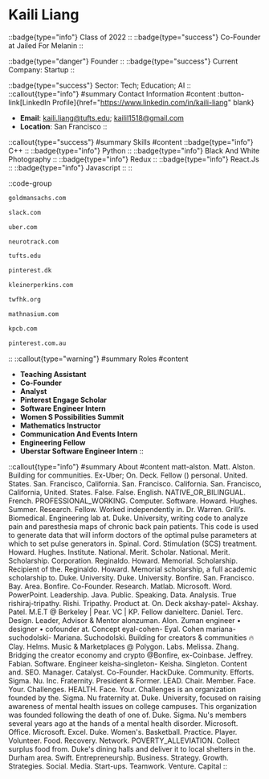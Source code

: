 # Kaili Liang
::badge{type="info"}
Class of 2022
::
::badge{type="success"}
Co-Founder at Jailed For Melanin
::

::badge{type="danger"}
Founder
::
::badge{type="success"}
Current Company: Startup
::

::badge{type="success"}
Sector: Tech; Education; AI
::
::callout{type="info"}
#summary
Contact Information
#content
:button-link[LinkedIn Profile]{href="https://www.linkedin.com/in/kaili-liang" blank}
- **Email**: kaili.liang@tufts.edu; kailil1518@gmail.com
- **Location**: San Francisco
::

::callout{type="success"}
#summary
Skills
#content
::badge{type="info"}
C++
::
::badge{type="info"}
Python
::
::badge{type="info"}
Black And White Photography
::
::badge{type="info"}
Redux
::
::badge{type="info"}
React.Js
::
::badge{type="info"}
Javascript
::
::

::code-group
```bash [Goldman Sachs]
goldmansachs.com
```
```bash [Slack]
slack.com
```
```bash [Uber]
uber.com
```
```bash [Neurotrack]
neurotrack.com
```
```bash [Tufts University]
tufts.edu
```
```bash [William Megelich]
pinterest.dk
```
```bash [KPCB]
kleinerperkins.com
```
```bash [The Women's Foundation 婦女基金會]
twfhk.org
```
```bash [Mathnasium]
mathnasium.com
```
```bash [Kleiner Perkins Caufield & Byers]
kpcb.com
```
```bash [Pinterest]
pinterest.com.au
```
::
::callout{type="warning"}
#summary
Roles
#content
- **Teaching Assistant**
- **Co-Founder**
- **Analyst**
- **Pinterest Engage Scholar**
- **Software Engineer Intern**
- **Women S Possibilities Summit**
- **Mathematics Instructor**
- **Communication And Events Intern**
- **Engineering Fellow**
- **Uberstar Software Engineer Intern**
::

::callout{type="info"}
#summary
About
#content
matt-alston. Matt. Alston. Building for communities. Ex-Uber; On. Deck. Fellow () personal. United. States. San. Francisco, California. San. Francisco. California. San. Francisco, California, United. States. False. False. English. NATIVE_OR_BILINGUAL. French. PROFESSIONAL_WORKING. Computer. Software. Howard. Hughes. Summer. Research. Fellow. Worked independently in. Dr. Warren. Grill’s. Biomedical. Engineering lab at. Duke. University, writing code to analyze pain and paresthesia maps of chronic back pain patients. This code is used to generate data that will inform doctors of the optimal pulse parameters at which to set pulse generators in. Spinal. Cord. Stimulation (SCS) treatment. Howard. Hughes. Institute. National. Merit. Scholar. National. Merit. Scholarship. Corporation. Reginaldo. Howard. Memorial. Scholarship. Recipient of the. Reginaldo. Howard. Memorial scholarship, a full academic scholarship to. Duke. University. Duke. University. Bonfire. San. Francisco. Bay. Area. Bonfire. Co-Founder. Research. Matlab. Microsoft. Word. PowerPoint. Leadership. Java. Public. Speaking. Data. Analysis. True rishiraj-tripathy. Rishi. Tripathy. Product at. On. Deck akshay-patel- Akshay. Patel. M.E.T @ Berkeley | Pear. VC | KP. Fellow danielterc. Daniel. Terc. Design. Leader, Advisor & Mentor alonzuman. Alon. Zuman engineer • designer • cofounder at. Concept eyal-cohen- Eyal. Cohen mariana-suchodolski- Mariana. Suchodolski. Building for creators & communities 🔥 Clay. Helms. Music & Marketplaces @ Polygon. Labs. Melissa. Zhang. Bridging the creator economy and crypto @Bonfire, ex-Coinbase. Jeffrey. Fabian. Software. Engineer keisha-singleton- Keisha. Singleton. Content and. SEO. Manager. Catalyst. Co-Founder. HackDuke. Community. Efforts. Sigma. Nu. Inc. Fraternity. President & Former. LEAD. Chair. Member. Face. Your. Challenges. HEALTH. Face. Your. Challenges is an organization founded by the. Sigma. Nu fraternity at. Duke. University, focused on raising awareness of mental health issues on college campuses. This organization was founded following the death of one of. Duke. Sigma. Nu's members several years ago at the hands of a mental health disorder. Microsoft. Office. Microsoft. Excel. Duke. Women's. Basketball. Practice. Player. Volunteer. Food. Recovery. Network. POVERTY_ALLEVIATION. Collect surplus food from. Duke's dining halls and deliver it to local shelters in the. Durham area. Swift. Entrepreneurship. Business. Strategy. Growth. Strategies. Social. Media. Start-ups. Teamwork. Venture. Capital
::
